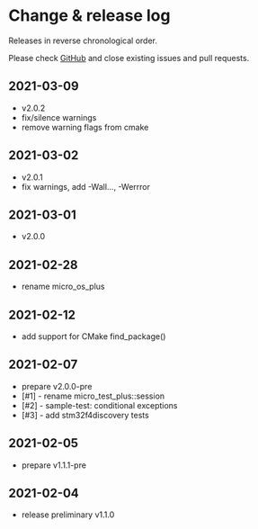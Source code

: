 # Change & release log

Releases in reverse chronological order.

Please check
[GitHub](https://github.com/micro-os-plus/micro-test-plus-xpack/issues/)
and close existing issues and pull requests.

## 2021-03-09

- v2.0.2
- fix/silence warnings
- remove warning flags from cmake

## 2021-03-02

- v2.0.1
- fix warnings, add -Wall..., -Werrror

## 2021-03-01

- v2.0.0

## 2021-02-28

- rename micro_os_plus

## 2021-02-12

- add support for CMake find_package()

## 2021-02-07

- prepare v2.0.0-pre
- [#1] - rename micro_test_plus::session
- [#2] - sample-test: conditional exceptions
- [#3] - add stm32f4discovery tests

## 2021-02-05

- prepare v1.1.1-pre

## 2021-02-04

- release preliminary v1.1.0
